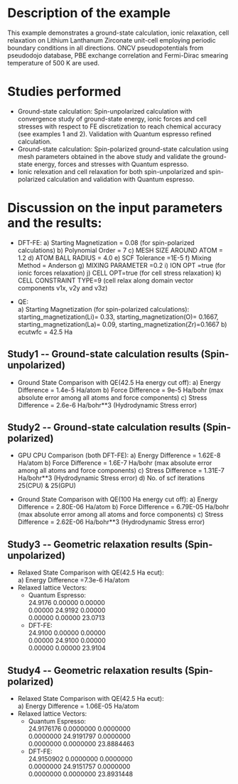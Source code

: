Description of the example
==========================
This example demonstrates a ground-state calculation, ionic relaxation, cell relaxation on Lithium Lanthanum Zirconate unit-cell employing periodic boundary conditions in all directions. ONCV pseudopotentials from pseudodojo database, PBE exchange correlation and Fermi-Dirac smearing temperature of 500 K are used. 

Studies performed
=======================
* Ground-state calculation: Spin-unpolarized calculation with convergence study of ground-state energy, ionic forces and cell stresses with respect to FE discretization to reach chemical accuracy (see examples 1 and 2). Validation with Quantum espresso refined calculation.
* Ground-state calculation: Spin-polarized ground-state calculation using mesh parameters obtained in the above study and validate the ground-state energy, forces and stresses with Quantum espresso.
* Ionic relexation and cell relaxation for both spin-unpolarized and spin-polarized calculation and validation with Quantum espresso.


Discussion on the input parameters and the results:
==================================================
* DFT-FE:
        a) Starting Magnetization = 0.08 (for spin-polarized calculations)
        b) Polynomial Order      = 7
        c) MESH SIZE AROUND ATOM  = 1.2
        d) ATOM BALL RADIUS         = 4.0
        e) SCF Tolerance            =1E-5
        f) Mixing Method            = Anderson
        g) MIXING PARAMETER          =0.2
        i) ION OPT =true (for ionic forces relaxation)
        j) CELL OPT=true (for cell stress relaxation)
        k) CELL CONSTRAINT TYPE=9 (cell relax along domain vector components v1x, v2y and v3z)
        
* QE:  
        a) Starting Magnetization (for spin-polarized calculations):
                                        starting_magnetization(Li)= 0.33,
                                        starting_magnetization(O)= 0.1667,
                                        starting_magnetization(La)= 0.09,
                                        starting_magnetization(Zr)=0.1667 
        b) ecutwfc                  = 42.5 Ha                                    
        


Study1 -- Ground-state calculation results (Spin-unpolarized)
------------------------------------------------------------
* Ground State Comparison with QE(42.5 Ha energy cut off):
    a) Energy Difference = 1.4e-5  Ha/atom
    b) Force Difference =  9e-5 Ha/bohr (max absolute error among all atoms and force components)
    c) Stress Difference = 2.6e-6 Ha/bohr**3 (Hydrodynamic Stress error)


Study2 -- Ground-state calculation results (Spin-polarized)
------------------------------------------------------------
* GPU CPU Comparison (both DFT-FE):
    a) Energy Difference = 1.62E-8 Ha/atom
    b) Force Difference = 1.6E-7 Ha/bohr (max absolute error among all atoms and force components)
    c) Stress Difference = 1.31E-7 Ha/bohr**3 (Hydrodynamic Stress error)
    d) No. of scf iterations 25(CPU) & 25(GPU)

* Ground State Comparison with QE(100 Ha energy cut off):
    a) Energy Difference = 2.80E-06 Ha/atom
    b) Force Difference = 6.79E-05 Ha/bohr (max absolute error among all atoms and force components)
    c) Stress Difference = 2.62E-06 Ha/bohr**3 (Hydrodynamic Stress error)

Study3 -- Geometric relaxation results (Spin-unpolarized)
------------------------------------------------------------
* Relaxed State Comparison with QE(42.5 Ha ecut):  
    a) Energy Difference =7.3e-6  Ha/atom  
* Relaxed lattice Vectors:
    *  Quantum Espresso:  
                         24.9176 0.00000 0.00000   
                         0.00000 24.9192 0.00000   
                         0.00000 0.00000 23.0713  
    *  DFT-FE:  
                        24.9100	0.00000	0.00000     
                        0.00000 24.9100 0.00000     
                        0.00000	0.00000	23.9104    

Study4 -- Geometric relaxation results (Spin-polarized)
------------------------------------------------------------
* Relaxed State Comparison with QE(42.5 Ha ecut):  
    a) Energy Difference = 1.06E-05 Ha/atom  
* Relaxed lattice Vectors:
    *  Quantum Espresso:  
                         24.9176176	0.0000000	0.0000000   
                         0.0000000	24.9191797	0.0000000   
                         0.0000000	0.0000000	23.8884463   
    *  DFT-FE:  
                        24.9150902	0.0000000	0.0000000     
                        0.0000000	24.9151757	0.0000000     
                        0.0000000	0.0000000	23.8931448     
